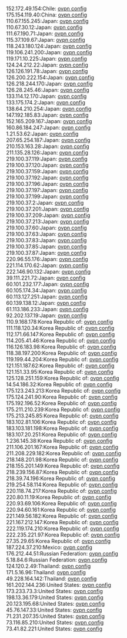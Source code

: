 152.172.49.154:Chile: [ovpn config](vpn/152_172_49_154.ovpn)  
175.154.119.40:China: [ovpn config](vpn/175_154_119_40.ovpn)  
110.67.155.245:Japan: [ovpn config](vpn/110_67_155_245.ovpn)  
110.67.30.12:Japan: [ovpn config](vpn/110_67_30_12.ovpn)  
111.67.190.71:Japan: [ovpn config](vpn/111_67_190_71.ovpn)  
115.37.109.67:Japan: [ovpn config](vpn/115_37_109_67.ovpn)  
118.243.180.124:Japan: [ovpn config](vpn/118_243_180_124.ovpn)  
119.106.241.200:Japan: [ovpn config](vpn/119_106_241_200.ovpn)  
119.171.10.225:Japan: [ovpn config](vpn/119_171_10_225.ovpn)  
124.24.212.22:Japan: [ovpn config](vpn/124_24_212_22.ovpn)  
126.126.191.78:Japan: [ovpn config](vpn/126_126_191_78.ovpn)  
126.200.222.154:Japan: [ovpn config](vpn/126_200_222_154.ovpn)  
126.218.244.170:Japan: [ovpn config](vpn/126_218_244_170.ovpn)  
126.28.245.46:Japan: [ovpn config](vpn/126_28_245_46.ovpn)  
133.114.12.170:Japan: [ovpn config](vpn/133_114_12_170.ovpn)  
133.175.174.2:Japan: [ovpn config](vpn/133_175_174_2.ovpn)  
138.64.210.254:Japan: [ovpn config](vpn/138_64_210_254.ovpn)  
147.192.185.83:Japan: [ovpn config](vpn/147_192_185_83.ovpn)  
152.165.209.167:Japan: [ovpn config](vpn/152_165_209_167.ovpn)  
160.86.184.247:Japan: [ovpn config](vpn/160_86_184_247.ovpn)  
1.21.53.62:Japan: [ovpn config](vpn/1_21_53_62.ovpn)  
207.65.254.187:Japan: [ovpn config](vpn/207_65_254_187.ovpn)  
210.153.163.28:Japan: [ovpn config](vpn/210_153_163_28.ovpn)  
211.135.28.126:Japan: [ovpn config](vpn/211_135_28_126.ovpn)  
219.100.37.119:Japan: [ovpn config](vpn/219_100_37_119.ovpn)  
219.100.37.120:Japan: [ovpn config](vpn/219_100_37_120.ovpn)  
219.100.37.159:Japan: [ovpn config](vpn/219_100_37_159.ovpn)  
219.100.37.192:Japan: [ovpn config](vpn/219_100_37_192.ovpn)  
219.100.37.196:Japan: [ovpn config](vpn/219_100_37_196.ovpn)  
219.100.37.197:Japan: [ovpn config](vpn/219_100_37_197.ovpn)  
219.100.37.199:Japan: [ovpn config](vpn/219_100_37_199.ovpn)  
219.100.37.2:Japan: [ovpn config](vpn/219_100_37_2.ovpn)  
219.100.37.201:Japan: [ovpn config](vpn/219_100_37_201.ovpn)  
219.100.37.209:Japan: [ovpn config](vpn/219_100_37_209.ovpn)  
219.100.37.213:Japan: [ovpn config](vpn/219_100_37_213.ovpn)  
219.100.37.60:Japan: [ovpn config](vpn/219_100_37_60.ovpn)  
219.100.37.63:Japan: [ovpn config](vpn/219_100_37_63.ovpn)  
219.100.37.83:Japan: [ovpn config](vpn/219_100_37_83.ovpn)  
219.100.37.85:Japan: [ovpn config](vpn/219_100_37_85.ovpn)  
219.100.37.87:Japan: [ovpn config](vpn/219_100_37_87.ovpn)  
220.96.55.176:Japan: [ovpn config](vpn/220_96_55_176.ovpn)  
221.114.170.62:Japan: [ovpn config](vpn/221_114_170_62.ovpn)  
222.146.90.132:Japan: [ovpn config](vpn/222_146_90_132.ovpn)  
39.111.221.72:Japan: [ovpn config](vpn/39_111_221_72.ovpn)  
60.101.232.177:Japan: [ovpn config](vpn/60_101_232_177.ovpn)  
60.105.174.34:Japan: [ovpn config](vpn/60_105_174_34.ovpn)  
60.113.127.251:Japan: [ovpn config](vpn/60_113_127_251.ovpn)  
60.139.138.12:Japan: [ovpn config](vpn/60_139_138_12.ovpn)  
61.113.186.233:Japan: [ovpn config](vpn/61_113_186_233.ovpn)  
92.202.137.19:Japan: [ovpn config](vpn/92_202_137_19.ovpn)  
110.9.168.178:Korea Republic of: [ovpn config](vpn/110_9_168_178.ovpn)  
111.118.120.34:Korea Republic of: [ovpn config](vpn/111_118_120_34.ovpn)  
112.171.66.147:Korea Republic of: [ovpn config](vpn/112_171_66_147.ovpn)  
114.205.41.46:Korea Republic of: [ovpn config](vpn/114_205_41_46.ovpn)  
116.126.183.98:Korea Republic of: [ovpn config](vpn/116_126_183_98.ovpn)  
118.38.197.200:Korea Republic of: [ovpn config](vpn/118_38_197_200.ovpn)  
119.199.44.204:Korea Republic of: [ovpn config](vpn/119_199_44_204.ovpn)  
121.151.187.62:Korea Republic of: [ovpn config](vpn/121_151_187_62.ovpn)  
121.151.33.95:Korea Republic of: [ovpn config](vpn/121_151_33_95.ovpn)  
125.128.251.159:Korea Republic of: [ovpn config](vpn/125_128_251_159.ovpn)  
14.54.186.32:Korea Republic of: [ovpn config](vpn/14_54_186_32.ovpn)  
175.123.243.213:Korea Republic of: [ovpn config](vpn/175_123_243_213.ovpn)  
175.124.241.90:Korea Republic of: [ovpn config](vpn/175_124_241_90.ovpn)  
175.192.196.52:Korea Republic of: [ovpn config](vpn/175_192_196_52.ovpn)  
175.211.210.239:Korea Republic of: [ovpn config](vpn/175_211_210_239.ovpn)  
175.213.245.85:Korea Republic of: [ovpn config](vpn/175_213_245_85.ovpn)  
183.102.81.106:Korea Republic of: [ovpn config](vpn/183_102_81_106.ovpn)  
183.103.181.198:Korea Republic of: [ovpn config](vpn/183_103_181_198.ovpn)  
183.107.20.251:Korea Republic of: [ovpn config](vpn/183_107_20_251.ovpn)  
1.236.145.38:Korea Republic of: [ovpn config](vpn/1_236_145_38.ovpn)  
211.106.201.167:Korea Republic of: [ovpn config](vpn/211_106_201_167.ovpn)  
211.208.229.182:Korea Republic of: [ovpn config](vpn/211_208_229_182.ovpn)  
218.148.201.98:Korea Republic of: [ovpn config](vpn/218_148_201_98.ovpn)  
218.155.201.149:Korea Republic of: [ovpn config](vpn/218_155_201_149.ovpn)  
218.239.156.87:Korea Republic of: [ovpn config](vpn/218_239_156_87.ovpn)  
218.39.74.196:Korea Republic of: [ovpn config](vpn/218_39_74_196.ovpn)  
219.254.58.114:Korea Republic of: [ovpn config](vpn/219_254_58_114.ovpn)  
220.118.74.217:Korea Republic of: [ovpn config](vpn/220_118_74_217.ovpn)  
220.80.11.19:Korea Republic of: [ovpn config](vpn/220_80_11_19.ovpn)  
220.93.69.106:Korea Republic of: [ovpn config](vpn/220_93_69_106.ovpn)  
220.94.60.161:Korea Republic of: [ovpn config](vpn/220_94_60_161.ovpn)  
221.149.56.182:Korea Republic of: [ovpn config](vpn/221_149_56_182.ovpn)  
221.167.212.147:Korea Republic of: [ovpn config](vpn/221_167_212_147.ovpn)  
222.119.174.210:Korea Republic of: [ovpn config](vpn/222_119_174_210.ovpn)  
222.235.221.97:Korea Republic of: [ovpn config](vpn/222_235_221_97.ovpn)  
27.35.29.65:Korea Republic of: [ovpn config](vpn/27_35_29_65.ovpn)  
187.224.37.210:Mexico: [ovpn config](vpn/187_224_37_210.ovpn)  
176.212.44.51:Russian Federation: [ovpn config](vpn/176_212_44_51.ovpn)  
5.18.84.6:Russian Federation: [ovpn config](vpn/5_18_84_6.ovpn)  
124.120.2.49:Thailand: [ovpn config](vpn/124_120_2_49.ovpn)  
171.5.16.96:Thailand: [ovpn config](vpn/171_5_16_96.ovpn)  
49.228.164.142:Thailand: [ovpn config](vpn/49_228_164_142.ovpn)  
161.202.144.236:United States: [ovpn config](vpn/161_202_144_236.ovpn)  
173.233.73.3:United States: [ovpn config](vpn/173_233_73_3.ovpn)  
198.13.36.179:United States: [ovpn config](vpn/198_13_36_179.ovpn)  
20.123.195.68:United States: [ovpn config](vpn/20_123_195_68.ovpn)  
45.76.147.33:United States: [ovpn config](vpn/45_76_147_33.ovpn)  
71.231.207.35:United States: [ovpn config](vpn/71_231_207_35.ovpn)  
73.116.85.210:United States: [ovpn config](vpn/73_116_85_210.ovpn)  
73.41.82.221:United States: [ovpn config](vpn/73_41_82_221.ovpn)  

